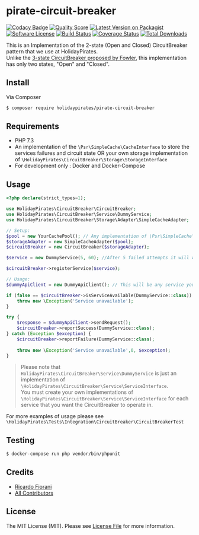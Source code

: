 # pirate-circuit-breaker

[![Codacy Badge](https://api.codacy.com/project/badge/Grade/f6ff3265503746ab824e9e2df84570f6)](https://app.codacy.com/app/ricardofiorani/pirate-circuit-breaker?utm_source=github.com&utm_medium=referral&utm_content=holidaypirates/pirate-circuit-breaker&utm_campaign=Badge_Grade_Dashboard)
[![Quality Score][ico-code-quality]][link-code-quality]
[![Latest Version on Packagist][ico-version]][link-packagist]
[![Software License][ico-license]](LICENSE.md)
[![Build Status][ico-travis]][link-travis]
[![Coverage Status][ico-scrutinizer]][link-scrutinizer]
[![Total Downloads][ico-downloads]][link-downloads]

This is an Implementation of the 2-state (Open and Closed) CircuitBreaker pattern that we use at HolidayPirates.  
Unlike the [3-state CircuitBreaker proposed by Fowler](https://martinfowler.com/bliki/CircuitBreaker.html), this implementation has only two states, "Open" and "Closed".  

## Install

Via Composer

```bash
$ composer require holidaypirates/pirate-circuit-breaker
```

## Requirements
- PHP 7.3
- An implementation of the `\Psr\SimpleCache\CacheInterface` to store the services failures and circuit state OR your own storage implementation of `\HolidayPirates\CircuitBreaker\Storage\StorageInterface`
- For development only : Docker and Docker-Compose
## Usage

```php
<?php declare(strict_types=1);

use HolidayPirates\CircuitBreaker\CircuitBreaker;
use HolidayPirates\CircuitBreaker\Service\DummyService;
use HolidayPirates\CircuitBreaker\Storage\Adapter\SimpleCacheAdapter;

// Setup:
$pool = new YourCachePool(); // Any implementation of \Psr\SimpleCache\CacheInterface
$storageAdapter = new SimpleCacheAdapter($pool);
$circuitBreaker = new CircuitBreaker($storageAdapter);

$service = new DummyService(5, 60); //After 5 failed attempts it will wait 60 seconds before allowing more requests.

$circuitBreaker->registerService($service);

// Usage:
$dummyApiClient = new DummyApiClient(); // This will be any service you want to protect with the CB

if (false == $circuitBreaker->isServiceAvailable(DummyService::class)) {
    throw new \Exception('Service unavailable');
}

try {
    $response = $dummyApiClient->sendRequest();
    $circuitBreaker->reportSuccess(DummyService::class);
} catch (Exception $exception) {
    $circuitBreaker->reportFailure(DummyService::class);
       
    throw new \Exception('Service unavailable',0, $exception);
}

```
> Please note that `HolidayPirates\CircuitBreaker\Service\DummyService` is just an implementation of `\HolidayPirates\CircuitBreaker\Service\ServiceInterface`.  
> You must create your own implementations of `\HolidayPirates\CircuitBreaker\Service\ServiceInterface` for each service that you want the CircuitBreaker to operate in.  

For more examples of usage please see `\HolidayPirates\Tests\Integration\CircuitBreaker\CircuitBreakerTest`
## Testing

```bash
$ docker-compose run php vendor/bin/phpunit
```

## Credits

- [Ricardo Fiorani][link-author]
- [All Contributors][link-contributors]

## License

The MIT License (MIT). Please see [License File](LICENSE.md) for more information.

[ico-version]: https://img.shields.io/packagist/v/holidaypirates/pirate-circuit-breaker.svg?style=flat-square
[ico-license]: https://img.shields.io/badge/license-MIT-brightgreen.svg?style=flat-square
[ico-travis]: https://img.shields.io/travis/holidaypirates/pirate-circuit-breaker/master.svg?style=flat-square
[ico-scrutinizer]: https://img.shields.io/scrutinizer/coverage/g/holidaypirates/pirate-circuit-breaker.svg?style=flat-square
[ico-code-quality]: https://img.shields.io/scrutinizer/g/holidaypirates/pirate-circuit-breaker.svg?style=flat-square
[ico-downloads]: https://img.shields.io/packagist/dt/holidaypirates/pirate-circuit-breaker.svg?style=flat-square

[link-packagist]: https://packagist.org/packages/holidaypirates/pirate-circuit-breaker
[link-travis]: https://travis-ci.org/holidaypirates/pirate-circuit-breaker
[link-scrutinizer]: https://scrutinizer-ci.com/g/holidaypirates/pirate-circuit-breaker/code-structure
[link-code-quality]: https://scrutinizer-ci.com/g/holidaypirates/pirate-circuit-breaker
[link-downloads]: https://packagist.org/packages/holidaypirates/pirate-circuit-breaker
[link-author]: https://github.com/ricardofiorani
[link-contributors]: ../../contributors
